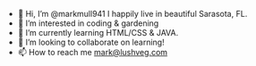 - 👋 Hi, I’m @markmull941    I happily live in beautiful Sarasota, FL. 
- 👀 I’m interested in coding & gardening
- 🌱 I’m currently learning HTML/CSS & JAVA.  
- 💞️ I’m looking to collaborate on learning! 
- 📫 How to reach me mark@lushveg.com 

<!---
markmull941/markmull941 is a ✨ special ✨ repository because its `README.md` (this file) appears on your GitHub profile.
You can click the Preview link to take a look at your changes.

--->
